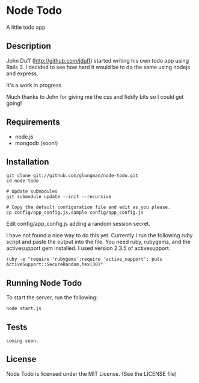 Node Todo
===========

A little todo app


Description
---------------
John Duff (http://github.com/jduff) started writing his own todo app using Rails 3. 
I decided to see how hard it would be to do the same using nodejs and express.

It's a work in progress

Much thanks to John for giving me the css and fiddly bits so I could get going!


Requirements
-------------------

 * node.js 
 * mongodb (soon!)


Installation
--------------

    git clone git://github.com/glongman/node-todo.git
    cd node-todo

    # Update submodules
    git submodule update --init --recursive

    # Copy the default configuration file and edit as you please.
    cp config/app_config.js.sample config/app_config.js
    
Edit config/app_config.js adding a random session secret.

I have not found a nice way to do this yet. Currently I run the following ruby script
and paste the output into the file. You need ruby, rubygems, and the activesupport gem installed. I used version 2.3.5 of activesupport.
    
    ruby -e "require 'rubygems';require 'active_support'; puts ActiveSupport::SecureRandom.hex(30)"

Running Node Todo
------------------------------

To start the server, run the following:

    node start.js


Tests
--------

    coming soon.


License
-------

Node Todo is licensed under the MIT License. (See the LICENSE file)

